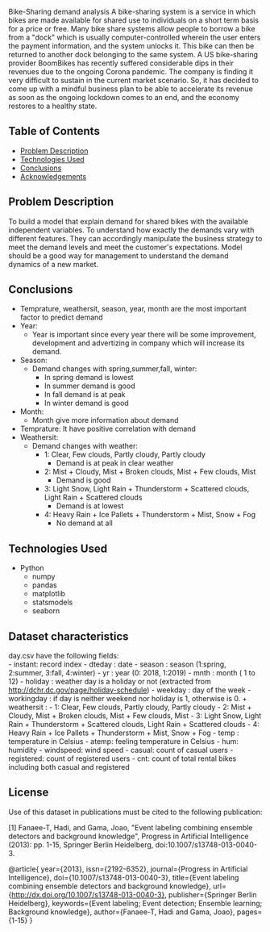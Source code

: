 Bike-Sharing demand analysis 
A bike-sharing system is a service in which bikes are made available for shared use to individuals on a short term basis for a price or free. Many bike share systems allow people to borrow a bike from a "dock" which is usually computer-controlled wherein the user enters the payment information, and the system unlocks it. This bike can then be returned to another dock belonging to the same system.
A US bike-sharing provider BoomBikes has recently suffered considerable dips in their revenues due to the ongoing Corona pandemic. The company is finding it very difficult to sustain in the current market scenario. So, it has decided to come up with a mindful business plan to be able to accelerate its revenue as soon as the ongoing lockdown comes to an end, and the economy restores to a healthy state. 



## Table of Contents
- [Problem Description](#general-information)
- [Technologies Used](#technologies-used)
- [Conclusions](#conclusions)
- [Acknowledgements](#acknowledgements)

## Problem Description
To build a model that explain demand for shared bikes with the available independent variables. 
To understand how exactly the demands vary with different features. 
They can accordingly manipulate the business strategy to meet the demand levels and meet the customer's expectations. 
Model should be a good way for management to understand the demand dynamics of a new market. 

## Conclusions
- Temprature, weathersit, season, year, month are the most important factor to predict demand
- Year:
    - Year is important since every year there will be some improvement, development and advertizing in company which will increase its demand.
- Season:
    - Demand changes with spring,summer,fall, winter:
        - In spring demand is lowest
        - In summer demand is good 
        - In fall demand is at peak
        - In winter demand is good
- Month:
    - Month give more information about demand
- Temprature: It have positive correlation with demand
- Weathersit:
    - Demand changes with weather:
        - 1: Clear, Few clouds, Partly cloudy, Partly cloudy
            - Demand is at peak in clear weather
        - 2: Mist + Cloudy, Mist + Broken clouds, Mist + Few clouds, Mist
            - Demand is good
		- 3: Light Snow, Light Rain + Thunderstorm + Scattered clouds, Light Rain + Scattered clouds
            - Demand is at lowest
		- 4: Heavy Rain + Ice Pallets + Thunderstorm + Mist, Snow + Fog
            - No demand at all

## Technologies Used
- Python
	- numpy
	- pandas
	- matplotlib
	- statsmodels
	- seaborn

## Dataset characteristics
day.csv have the following fields:	
	- instant: record index
	- dteday : date
	- season : season (1:spring, 2:summer, 3:fall, 4:winter)
	- yr : year (0: 2018, 1:2019)
	- mnth : month ( 1 to 12)
	- holiday : weather day is a holiday or not (extracted from http://dchr.dc.gov/page/holiday-schedule)
	- weekday : day of the week
	- workingday : if day is neither weekend nor holiday is 1, otherwise is 0.
	+ weathersit : 
		- 1: Clear, Few clouds, Partly cloudy, Partly cloudy
		- 2: Mist + Cloudy, Mist + Broken clouds, Mist + Few clouds, Mist
		- 3: Light Snow, Light Rain + Thunderstorm + Scattered clouds, Light Rain + Scattered clouds
		- 4: Heavy Rain + Ice Pallets + Thunderstorm + Mist, Snow + Fog
	- temp : temperature in Celsius
	- atemp: feeling temperature in Celsius
	- hum: humidity
	- windspeed: wind speed
	- casual: count of casual users
	- registered: count of registered users
	- cnt: count of total rental bikes including both casual and registered
	
## License
Use of this dataset in publications must be cited to the following publication:

[1] Fanaee-T, Hadi, and Gama, Joao, "Event labeling combining ensemble detectors and background knowledge", Progress in Artificial Intelligence (2013): pp. 1-15, Springer Berlin Heidelberg, doi:10.1007/s13748-013-0040-3.

@article{
	year={2013},
	issn={2192-6352},
	journal={Progress in Artificial Intelligence},
	doi={10.1007/s13748-013-0040-3},
	title={Event labeling combining ensemble detectors and background knowledge},
	url={http://dx.doi.org/10.1007/s13748-013-0040-3},
	publisher={Springer Berlin Heidelberg},
	keywords={Event labeling; Event detection; Ensemble learning; Background knowledge},
	author={Fanaee-T, Hadi and Gama, Joao},
	pages={1-15}
}
